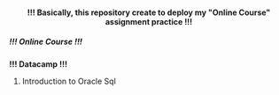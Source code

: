 <h4 align="center"> !!! Basically, this repository create to deploy my "Online Course" assignment practice !!! </h4>

<h5><b>!!! Online Course !!!</b></h5>

<p><b>!!! Datacamp !!!</b></p>
<ol>
  <li>Introduction to Oracle Sql </li>
</ol>